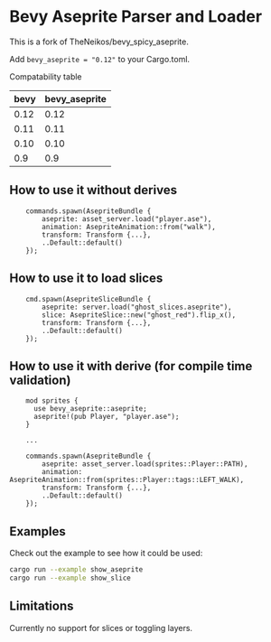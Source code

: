 # Bevy Aseprite Parser and Loader

This is a fork of TheNeikos/bevy_spicy_aseprite.

Add `bevy_aseprite = "0.12"` to your Cargo.toml.

Compatability table

| bevy | bevy_aseprite |
| ---- | ------------- |
| 0.12 | 0.12          |
| 0.11 | 0.11          |
| 0.10 | 0.10          |
| 0.9  | 0.9           |


## How to use it without derives

```rust,ignore
    commands.spawn(AsepriteBundle {
        aseprite: asset_server.load("player.ase"),
        animation: AsepriteAnimation::from("walk"),
        transform: Transform {...},
        ..Default::default()
    });
```

## How to use it to load slices

```rust,ignore
    cmd.spawn(AsepriteSliceBundle {
        aseprite: server.load("ghost_slices.aseprite"),
        slice: AsepriteSlice::new("ghost_red").flip_x(),
        transform: Transform {...},
        ..Default::default()
    });
```

## How to use it with derive (for compile time validation)

```rust,ignore
    mod sprites {
      use bevy_aseprite::aseprite;
      aseprite!(pub Player, "player.ase");
    }

    ...

    commands.spawn(AsepriteBundle {
        aseprite: asset_server.load(sprites::Player::PATH),
        animation: AsepriteAnimation::from(sprites::Player::tags::LEFT_WALK),
        transform: Transform {...},
        ..Default::default()
    });
```

## Examples

Check out the example to see how it could be used:

```bash
cargo run --example show_aseprite
cargo run --example show_slice
```

## Limitations

Currently no support for slices or toggling layers.
